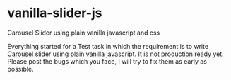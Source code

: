 # vanilla-slider-js
Carousel Slider using plain vanilla javascript and css

Everything started for a Test task in which the requirement is to write Carousel slider using plain vanilla javascript. It is not production ready yet. Please post the bugs which you face, I will try to fix them as early as possible.
